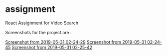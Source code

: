 # assignment
React Assignment for Video Search

Screenshots for the project are :


[Screenshot from 2019-05-31 02-24-29](https://user-images.githubusercontent.com/17474481/58664056-82196900-834b-11e9-85d5-22c521b57fd1.png)
[Screenshot from 2019-05-31 02-24-45](https://user-images.githubusercontent.com/17474481/58664057-834a9600-834b-11e9-8eaf-a3ec9a8280ea.png)
[Screenshot from 2019-05-31 02-25-42](https://user-images.githubusercontent.com/17474481/58664060-85145980-834b-11e9-8be5-0d3eeff6a66c.png)

